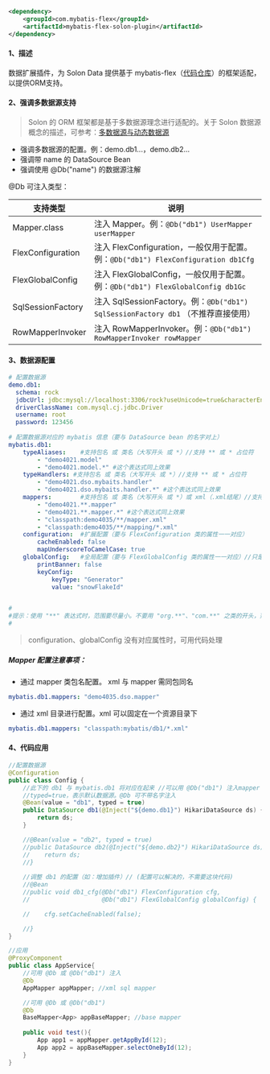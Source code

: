 ```xml
<dependency>
    <groupId>com.mybatis-flex</groupId>
    <artifactId>mybatis-flex-solon-plugin</artifactId>
</dependency>
```

#### 1、描述

数据扩展插件，为 Solon Data 提供基于 mybatis-flex（[代码仓库](https://gitee.com/mybatis-flex/mybatis-flex)）的框架适配，以提供ORM支持。


#### 2、强调多数据源支持

> Solon 的 ORM 框架都是基于多数据源理念进行适配的。关于 Solon 数据源概念的描述，可参考：[多数据源与动态数据源](https://solon.noear.org/article/353)

* 强调多数据源的配置。例：demo.db1...，demo.db2...
* 强调带 name 的 DataSource Bean
* 强调使用 @Db("name") 的数据源注解


@Db 可注入类型：

| 支持类型 | 说明 | 
| -------- | -------- | 
| Mapper.class     | 注入 Mapper。例：`@Db("db1") UserMapper userMapper`     | 
| FlexConfiguration     | 注入 FlexConfiguration，一般仅用于配置。例：`@Db("db1") FlexConfiguration db1Cfg` | 
| FlexGlobalConfig     | 注入 FlexGlobalConfig，一般仅用于配置。例：`@Db("db1") FlexGlobalConfig db1Gc` | 
| SqlSessionFactory     | 注入 SqlSessionFactory。例：`@Db("db1") SqlSessionFactory db1` （不推荐直接使用） | 
| RowMapperInvoker | 注入 RowMapperInvoker。例：`@Db("db1") RowMapperInvoker rowMapper` |


#### 3、数据源配置


```yml
# 配置数据源
demo.db1:
  schema: rock
  jdbcUrl: jdbc:mysql://localhost:3306/rock?useUnicode=true&characterEncoding=utf8&autoReconnect=true&rewriteBatchedStatements=true
  driverClassName: com.mysql.cj.jdbc.Driver
  username: root
  password: 123456
  
# 配置数据源对应的 mybatis 信息（要与 DataSource bean 的名字对上）
mybatis.db1:
    typeAliases:    #支持包名 或 类名（大写开头 或 *）//支持 ** 或 * 占位符
        - "demo4021.model"
        - "demo4021.model.*" #这个表达式同上效果
    typeHandlers: #支持包名 或 类名（大写开头 或 *）//支持 ** 或 * 占位符
        - "demo4021.dso.mybaits.handler"
        - "demo4021.dso.mybaits.handler.*" #这个表达式同上效果
    mappers:        #支持包名 或 类名（大写开头 或 *）或 xml（.xml结尾）//支持 ** 或 * 占位符
        - "demo4021.**.mapper"
        - "demo4021.**.mapper.*" #这个表达式同上效果
        - "classpath:demo4035/**/mapper.xml"
        - "classpath:demo4035/**/mapping/*.xml" 
    configuration:  #扩展配置（要与 FlexConfiguration 类的属性一一对应）
        cacheEnabled: false
        mapUnderscoreToCamelCase: true
    globalConfig:   #全局配置（要与 FlexGlobalConfig 类的属性一一对应）//只是示例，别照抄
        printBanner: false
        keyConfig: 
            keyType: "Generator"
            value: "snowFlakeId"


#
#提示：使用 "**" 表达式时，范围要尽量小。不要用 "org.**"、"com.**" 之类的开头，范围太大了，会影响启动速度。
#
```

> configuration、globalConfig 没有对应属性时，可用代码处理

##### Mapper 配置注意事项：

* 通过 mapper 类包名配置。 xml 与 mapper 需同包同名

```yml
mybatis.db1.mappers: "demo4035.dso.mapper"
```

* 通过 xml 目录进行配置。xml 可以固定在一个资源目录下

```yml
mybatis.db1.mappers: "classpath:mybatis/db1/*.xml"
```


#### 4、代码应用

```java
//配置数据源
@Configuration
public class Config {
    //此下的 db1 与 mybatis.db1 将对应在起来 //可以用 @Db("db1") 注入mapper
    //typed=true，表示默认数据源。@Db 可不带名字注入 
    @Bean(value = "db1", typed = true)
    public DataSource db1(@Inject("${demo.db1}") HikariDataSource ds) {
        return ds;
    }

    //@Bean(value = "db2", typed = true)
    //public DataSource db2(@Inject("${demo.db2}") HikariDataSource ds) {
    //    return ds;
    //}
    
    //调整 db1 的配置（如：增加插件）// (配置可以解决的，不需要这块代码)
    //@Bean
    //public void db1_cfg(@Db("db1") FlexConfiguration cfg,
    //                    @Db("db1") FlexGlobalConfig globalConfig) {

    //    cfg.setCacheEnabled(false);

    //}
}

//应用
@ProxyComponent
public class AppService{
    //可用 @Db 或 @Db("db1") 注入
    @Db
    AppMapper appMapper; //xml sql mapper

    //可用 @Db 或 @Db("db1")  
    @Db
    BaseMapper<App> appBaseMapper; //base mapper
    
    public void test(){
        App app1 = appMapper.getAppById(12);
        App app2 = appBaseMapper.selectOneById(12);
    }
}
```

